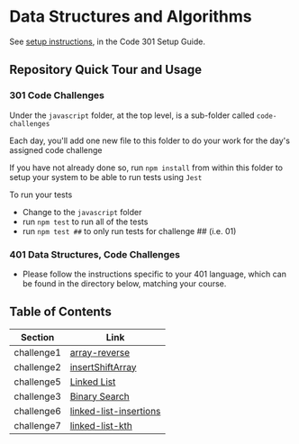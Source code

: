 
# Data Structures and Algorithms

See [setup instructions](https://codefellows.github.io/setup-guide/code-301/2-code-challenges), in the Code 301 Setup Guide.

## Repository Quick Tour and Usage

### 301 Code Challenges

Under the `javascript` folder, at the top level, is a sub-folder called `code-challenges`

Each day, you'll add one new file to this folder to do your work for the day's assigned code challenge

If you have not already done so, run `npm install` from within this folder to setup your system to be able to run tests using `Jest`

To run your tests

- Change to the `javascript` folder
- run `npm test` to run all of the tests
- run `npm test ##` to only run tests for challenge ## (i.e. 01)

### 401 Data Structures, Code Challenges

- Please follow the instructions specific to your 401 language, which can be found in the directory below, matching your course.

## Table of Contents

| Section                   | Link                          |
|---------------------------|-------------------------------|
| challenge1 | [array-reverse](javascript/Arrayreverse/README.md) |
| challenge2 | [insertShiftArray ](javascript/InsertShiftArray/README1.md) |
| challenge5 | [Linked List ](javascript/linked-list/Linkedlist.md) |
| challenge3 | [Binary Search](javascript/array-binary-search/array-binary-search.md) |
| challenge6 | [linked-list-insertions](javascript/linked-list-insertions/linked-list-insertions.md) |
| challenge7 | [linked-list-kth](javascript/linked-list-kth/linked-list-kth.md) |



